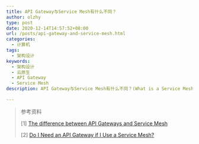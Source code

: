 ```yaml
---
title: API Gateway与Service Mesh有什么不同？
author: olzhy
type: post
date: 2020-12-14T14:57:52+08:00
url: /posts/api-gateway-and-service-mesh.html
categories:
  - 计算机
tags:
  - 架构设计
keywords:
  - 架构设计
  - 云原生
  - API Gateway
  - Service Mesh
description: API Gateway与Service Mesh有什么不同？(What is a Service Mesh?)

---
```



> 参考资料
>
> [1] [The difference between API Gateways and Service Mesh](https://www.cncf.io/blog/2020/03/06/the-difference-between-api-gateways-and-service-mesh/)
>
> [2] [Do I Need an API Gateway if I Use a Service Mesh?](https://blog.christianposta.com/microservices/do-i-need-an-api-gateway-if-i-have-a-service-mesh/)
